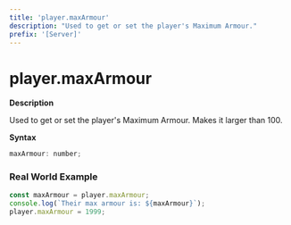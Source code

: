 ```yaml
---
title: 'player.maxArmour'
description: "Used to get or set the player's Maximum Armour."
prefix: '[Server]'
---
```


# player.maxArmour

**Description**

Used to get or set the player's Maximum Armour.
Makes it larger than 100.

**Syntax**

```js
maxArmour: number;
```

### Real World Example

```js
const maxArmour = player.maxArmour;
console.log(`Their max armour is: ${maxArmour}`);
player.maxArmour = 1999;
```
